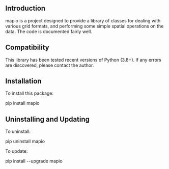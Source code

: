 Introduction
------------

mapio is a project designed to provide a library of classes for dealing
with various grid formats, and performing some simple spatial
operations on the data.  The code is documented fairly well.

Compatibility
---------------
This library has been tested recent versions of Python (3.8+). If any errors are discovered, please contact the author.

Installation
-----------------------------

To install this package:

pip install mapio

Uninstalling and Updating
-------------------------

To uninstall:

pip uninstall mapio

To update:

pip install --upgrade mapio

